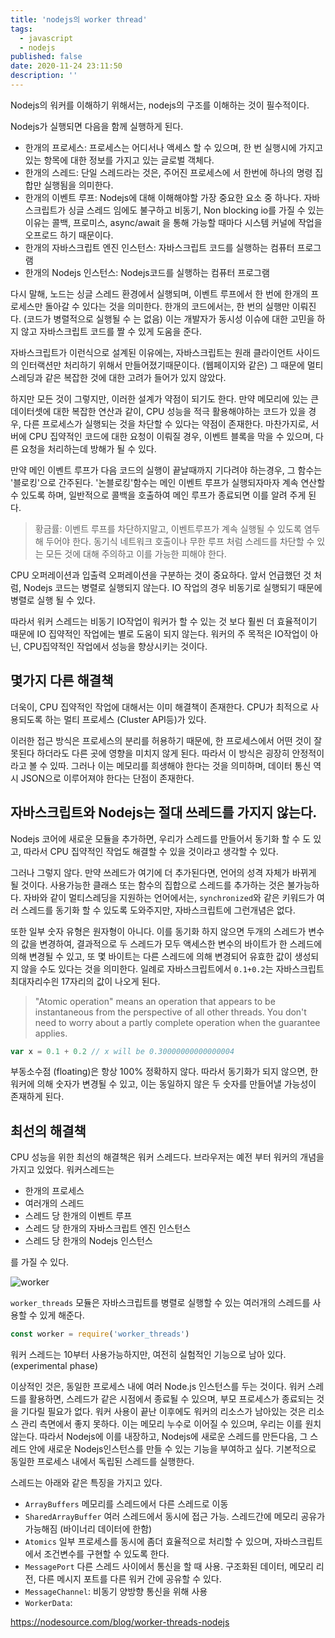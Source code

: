 ```yaml
---
title: 'nodejs의 worker thread'
tags:
  - javascript
  - nodejs
published: false
date: 2020-11-24 23:11:50
description: ''
---
```


Nodejs의 워커를 이해하기 위해서는, nodejs의 구조를 이해하는 것이 필수적이다.

Nodejs가 실행되면 다음을 함께 실행하게 된다.

- 한개의 프로세스: 프로세스는 어디서나 액세스 할 수 있으며, 한 번 실행시에 가지고 있는 항목에 대한 정보를 가지고 있는 글로벌 객체다.
- 한개의 스레드: 단일 스레드라는 것은, 주어진 프로세스에 서 한번에 하나의 명령 집합만 실행됨을 의미한다.
- 한개의 이벤트 루프: Nodejs에 대해 이해해야할 가장 중요한 요소 중 하나다. 자바스크립트가 싱글 스레드 임에도 불구하고 비동기, Non blocking io를 가질 수 있는 이유는 콜백, 프로미스, async/await 을 통해 가능할 때마다 시스템 커널에 작업을 오프로드 하기 때문이다.
- 한개의 자바스크립트 엔진 인스턴스: 자바스크립트 코드를 실행하는 컴퓨터 프로그램
- 한개의 Nodejs 인스턴스: Nodejs코드를 실행하는 컴퓨터 프로그램

다시 말해, 노드는 싱글 스레드 환경에서 실행되며, 이벤트 루프에서 한 번에 한개의 프로세스만 돌아갈 수 있다는 것을 의미한다. 한개의 코드에서는, 한 번의 실행만 이뤄진다. (코드가 병렬적으로 실행될 수 는 없음) 이는 개발자가 동시성 이슈에 대한 고민을 하지 않고 자바스크립트 코드를 짤 수 있게 도움을 준다.

자바스크립트가 이런식으로 설계된 이유에는, 자바스크립트는 원래 클라이언트 사이드의 인터랙션만 처리하기 위해서 만들어졌기때문이다. (웹페이지와 같은) 그 때문에 멀티스레딩과 같은 복잡한 것에 대한 고려가 들어가 있지 않았다.

하지만 모든 것이 그렇지만, 이러한 설계가 약점이 되기도 한다. 만약 메모리에 있는 큰 데이터셋에 대한 복잡한 연산과 같이, CPU 성능을 적극 활용해야하는 코드가 있을 경우, 다른 프로세스가 실행되는 것을 차단할 수 있다는 약점이 존재한다. 마찬가지로, 서버에 CPU 집약적인 코드에 대한 요청이 이뤄질 경우, 이벤트 블록을 막을 수 있으며, 다른 요청을 처리하는데 방해가 될 수 있다.

만약 메인 이벤트 루프가 다음 코드의 실행이 끝날때까지 기다려야 하는경우, 그 함수는 '블로킹'으로 간주된다. '논블로킹'함수는 메인 이벤트 루프가 실행되자마자 계속 연산할 수 있도록 하며, 일반적으로 콜백을 호출하여 메인 루프가 종료되면 이를 알려 주게 된다.

> 황금률: 이벤트 루프를 차단하지말고, 이벤트루프가 계속 실행될 수 있도록 염두해 두어야 한다. 동기식 네트워크 호출이나 무한 루프 처럼 스레드를 차단할 수 있는 모든 것에 대해 주의하고 이를 가능한 피해야 한다.

CPU 오퍼레이션과 입출력 오퍼레이션을 구분하는 것이 중요하다. 앞서 언급했던 것 처럼, Nodejs 코드는 병렬로 실행되지 않는다. IO 작업의 경우 비동기로 실행되기 때문에 병렬로 실행 될 수 있다.

따라서 워커 스레드는 비동기 IO작업이 워커가 할 수 있는 것 보다 훨씬 더 효율적이기 때문에 IO 집약적인 작업에는 별로 도움이 되지 않는다. 워커의 주 목적은 IO작업이 아닌, CPU집약적인 작업에서 성능을 향상시키는 것이다.

## 몇가지 다른 해결책

더욱이, CPU 집약적인 작업에 대해서는 이미 해결책이 존재한다. CPU가 최적으로 사용되도록 하는 멀티 프로세스 (Cluster API등)가 있다.

이러한 접근 방식은 프로세스의 분리를 허용하기 때문에, 한 프로세스에서 어떤 것이 잘못된다 하더라도 다른 곳에 영향을 미치지 않게 된다. 따라서 이 방식은 굉장히 안정적이라고 볼 수 있따. 그러나 이는 메모리를 희생해야 한다는 것을 의미하며, 데이터 통신 역시 JSON으로 이루어져야 한다는 단점이 존재한다.

## 자바스크립트와 Nodejs는 절대 쓰레드를 가지지 않는다.

Nodejs 코어에 새로운 모듈을 추가하면, 우리가 스레드를 만들어서 동기화 할 수 도 있고, 따라서 CPU 집약적인 작업도 해결할 수 있을 것이라고 생각할 수 있다.

그러나 그렇지 않다. 만약 쓰레드가 여기에 더 추가된다면, 언어의 성격 자체가 바뀌게 될 것이다. 사용가능한 클래스 또는 함수의 집합으로 스레드를 추가하는 것은 불가능하다. 자바와 같이 멀티스레딩을 지원하는 언어에서는, `synchronized`와 같은 키워드가 여러 스레드를 동기화 할 수 있도록 도와주지만, 자바스크립트에 그런개념은 없다.

또한 일부 숫자 유형은 원자형이 아니다. 이를 동기화 하지 않으면 두개의 스레드가 변수의 값을 변경하여, 결과적으로 두 스레드가 모두 액세스한 변수의 바이트가 한 스레드에 의해 변경될 수 있고, 또 몇 바이트는 다른 스레드에 의해 변경되어 유효한 값이 생성되지 않을 수도 있다는 것을 의미한다. 일례로 자바스크립트에서 `0.1+0.2`는 자바스크립트 최대자리수읜 17자리의 값이 나오게 된다.

> "Atomic operation" means an operation that appears to be instantaneous from the perspective of all other threads. You don't need to worry about a partly complete operation when the guarantee applies.

```javascript
var x = 0.1 + 0.2 // x will be 0.30000000000000004
```

부동소수점 (floating)은 항상 100% 정확하지 않다. 따라서 동기화가 되지 않으면, 한 워커에 의해 숫자가 변경될 수 있고, 이는 동일하지 않은 두 숫자를 만들어낼 가능성이 존재하게 된다.

## 최선의 해결책

CPU 성능을 위한 최선의 해결책은 워커 스레드다. 브라우저는 예전 부터 워커의 개념을 가지고 있었다. 워커스레드는

- 한개의 프로세스
- 여러개의 스레드
- 스레드 당 한개의 이벤트 루프
- 스레드 당 한개의 자바스크립트 엔진 인스턴스
- 스레드 당 한개의 Nodejs 인스턴스

를 가질 수 있다.

![worker](https://images.ctfassets.net/hspc7zpa5cvq/20h5efXHT4bQbuf44mdq2H/a40944191d031217a9169b17a8ef35d6/worker-diagram_2x__1_.jpg)

`worker_threads` 모듈은 자바스크립트를 병렬로 실행할 수 있는 여러개의 스레드를 사용할 수 있게 해준다.

```javascript
const worker = require('worker_threads')
```

워커 스레드는 10부터 사용가능하지만, 여전히 실험적인 기능으로 남아 있다. (experimental phase)

이상적인 것은, 동일한 프로세스 내에 여러 Node.js 인스턴스를 두는 것이다. 워커 스레드를 활용하면, 스레드가 같은 시점에서 종료될 수 있으며, 부모 프로세스가 종료되는 것을 기다릴 필요가 없다. 워커 사용이 끝난 이후에도 워커의 리소스가 남아있는 것은 리소스 관리 측면에서 좋지 못하다. 이는 메모리 누수로 이어질 수 있으며, 우리는 이를 원치 않는다. 따라서 Nodejs에 이를 내장하고, Nodejs에 새로운 스레드를 만든다음, 그 스레드 안에 새로운 Nodejs인스턴스를 만들 수 있는 기능을 부여하고 싶다. 기본적으로 동일한 프로세스 내에서 독립된 스레드를 실행한다.

스레드는 아래와 같은 특징을 가지고 있다.

- `ArrayBuffers` 메모리를 스레드에서 다른 스레드로 이동
- `SharedArrayBuffer` 여러 스레드에서 동시에 접근 가능. 스레드간에 메모리 공유가 가능해짐 (바이너리 데이터에 한함)
- `Atomics` 일부 프로세스를 동시에 좀더 효율적으로 처리할 수 있으며, 자바스크립트에서 조건변수를 구현할 수 있도록 한다.
- `MessagePort` 다른 스레드 사이에서 통신을 할 때 사용. 구조화된 데이터, 메모리 리전, 다른 메시지 포트를 다른 워커 간에 공유할 수 있다.
- `MessageChannel`: 비동기 양방향 통신을 위해 사용
- `WorkerData`:

https://nodesource.com/blog/worker-threads-nodejs
